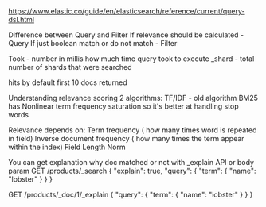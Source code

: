 #

https://www.elastic.co/guide/en/elasticsearch/reference/current/query-dsl.html

Difference between Query and Filter
If relevance should be calculated - Query
If just boolean match or do not match - Filter

Took - number in millis how much time query took to execute
_shard - total number of shards that were searched


hits
by default first 10 docs returned

Understanding relevance scoring
2 algorithms:
TF/IDF - old algorithm
BM25 has Nonlinear term frequency saturation so it's better at handling stop words

Relevance depends on:
Term frequency ( how many times word is repeated in field)
Inverse document frequency ( how many times the term appear within the index)
Field Length Norm



You can get explanation why doc matched or not with _explain API or body param
GET /products/_search
{
  "explain": true,
  "query": {
    "term": {
      "name": "lobster"
    }
  }
}

GET /products/_doc/1/_explain
{
  "query": {
    "term": {
      "name": "lobster"
    }
  }
}
```

